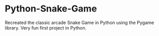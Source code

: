 # Python-Snake-Game
Recreated the classic arcade Snake Game in Python using the Pygame library. Very fun first project in Python.
